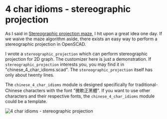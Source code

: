# 4 char idioms - stereographic projection

As I said in [Stereographic projection maze](https://www.thingiverse.com/thing:2013536), I hit upon a great idea one day. If we waive the maze algorithm aside, there exists an easy way to perform a stereographic projection in OpenSCAD. 

I wrote a `stereographic_projection` which can perform stereographic projection for 2D graph. The customizer here is just a demonstration. If `stereographic_projection` interests you, you may find it in "chinese_4_char_idioms.scad". The `stereographic_projection` itself has only about twenty lines.

The `chinese_4_char_idioms` module is designed specifically for traditional-Chinese characters with the font "微軟正黑體". If you want to use other characters and their respective fonts, the `chinese_4_char_idioms` module could be a template. 

![4 char idioms - stereographic projection](http://thingiverse-production-new.s3.amazonaws.com/renders/67/7a/60/1d/1f/146f369fed9086a3ec90f0bd66032356_preview_featured.jpg)